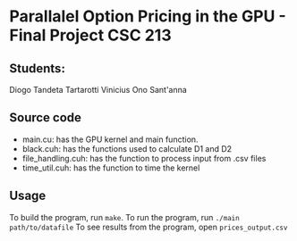 # Parallalel Option Pricing in the GPU - Final Project CSC 213

## Students: 
Diogo Tandeta Tartarotti
Vinicius Ono Sant'anna

## Source code
- main.cu: has the GPU kernel and main function.
- black.cuh: has the functions used to calculate D1 and D2
- file_handling.cuh: has the function to process input from .csv files
- time_util.cuh: has the function to time the kernel

## Usage
To build the program, run `make`.
To run the program, run `./main path/to/datafile`
To see results from the program, open `prices_output.csv`
    
